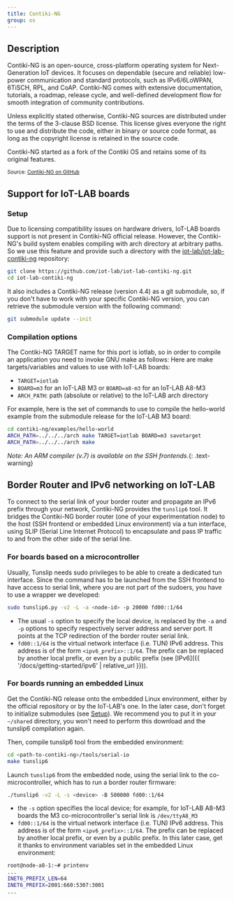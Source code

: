 ```yaml
---
title: Contiki-NG
group: os
---
```


## Description

Contiki-NG is an open-source, cross-platform operating system for Next-Generation IoT devices. It focuses on dependable (secure and reliable) low-power communication and standard protocols, such as IPv6/6LoWPAN, 6TiSCH, RPL, and CoAP. Contiki-NG comes with extensive documentation, tutorials, a roadmap, release cycle, and well-defined development flow for smooth integration of community contributions.

Unless explicitly stated otherwise, Contiki-NG sources are distributed under the terms of the 3-clause BSD license. This license gives everyone the right to use and distribute the code, either in binary or source code format, as long as the copyright license is retained in the source code.

Contiki-NG started as a fork of the Contiki OS and retains some of its original features.

<small>Source: <a href="https://github.com/contiki-ng/contiki-ng" target="blank">Contiki-NG on GitHub</a></small>

## Support for IoT-LAB boards

### Setup
Due to licensing compatibility issues on hardware drivers, IoT-LAB boards support is not present in Contiki-NG official release.
However, the Contiki-NG's build system enables compiling with arch directory at arbitrary paths. So we use this feature and provide such a directory with the [<i class="fab fa-github"></i> iot-lab/iot-lab-contiki-ng](https://github.com/iot-lab/iot-lab-contiki-ng) repository:

```bash
git clone https://github.com/iot-lab/iot-lab-contiki-ng.git
cd iot-lab-contiki-ng
```

It also includes a Contiki-NG release (version 4.4) as a git submodule, so, if you don't have to work with your specific Contiki-NG version, you can retrieve the submodule version with the following command:

```bash
git submodule update --init
```

### Compilation options

The Contiki-NG TARGET name for this port is iotlab, so in order to compile an application you need to invoke GNU make as follows:
Here are make targets/variables and values to use with IoT-LAB boards:
- `TARGET=iotlab`
- `BOARD=m3` for an IoT-LAB M3 or `BOARD=a8-m3` for an IoT-LAB A8-M3
- `ARCH_PATH`: path (absolute or relative) to the IoT-LAB arch directory

For example, here is the set of commands to use to compile the hello-world example from the submodule release for the IoT-LAB M3 board:
```bash
cd contiki-ng/examples/hello-world
ARCH_PATH=../../../arch make TARGET=iotlab BOARD=m3 savetarget
ARCH_PATH=../../../arch make
```

_Note: An ARM compiler (v.7) is available on the SSH frontends._{: .text-warning}

## Border Router and IPv6 networking on IoT-LAB

To connect to the serial link of your border router and propagate an IPv6 prefix through your network, Contiki-NG provides the `tunslip6` tool. It bridges the Contiki-NG border router (one of your experimentation node) to the host (SSH frontend or embedded Linux environment) via a tun interface, using SLIP (Serial Line Internet Protocol) to encapsulate and pass IP traffic to and from the other side of the serial line.

### For boards based on a microcontroller
Usually, Tunslip needs sudo privileges to be able to create a dedicated tun interface. Since the command has to be launched from the SSH frontend to have access to serial link, where you are not part of the sudoers, you have to use a wrapper we developed:

```bash
sudo tunslip6.py -v2 -L -a <node-id> -p 20000 fd00::1/64
```

- The usual `-s` option to specify the local device, is replaced by the `-a` and `-p` options to specify respectively server address and server port. It points at the TCP redirection of the border router serial link.
- `fd00::1/64` is the virtual network interface (i.e. TUN) IPv6 address. This address is of the form `<ipv6_prefix>::1/64`. The prefix can be replaced by another local prefix, or even by a public prefix (see [IPv6]({{ '/docs/getting-started/ipv6' | relative_url }})).

### For boards running an embedded Linux
Get the Contiki-NG release onto the embedded Linux environment, either by the official repository or by the IoT-LAB's one. In the later case, don't forget to initialize submodules (see [Setup](#setup)). We recommend you to put it in your `~/shared` directory, you won't need to perform this download and the tunslip6 compilation again.

Then, compile tunslip6 tool from the embedded environment:
```bash
cd <path-to-contiki-ng>/tools/serial-io
make tunslip6
```

Launch `tunslip6` from the embedded node, using the serial link to the co-microcontroller, which has to run a border router firmware:
```bash
./tunslip6 -v2 -L -s <device> -B 500000 fd00::1/64
```
- the `-s` option specifies the local device; for example, for IoT-LAB A8-M3 boards the M3 co-microcontroller's serial link is `/dev/ttyA8_M3`
- `fd00::1/64` is the virtual network interface (i.e. TUN) IPv6 address. This address is of the form `<ipv6_prefix>::1/64`. The prefix can be replaced by another local prefix, or even by a public prefix. In this later case, get it thanks to environment variables set in the embedded Linux environment:
```bash
root@node-a8-1:~# printenv
...
INET6_PREFIX_LEN=64
INET6_PREFIX=2001:660:5307:3001
...
```
